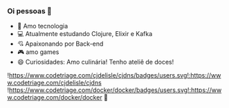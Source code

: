 ### Oi pessoas 👋

<!--
**gihmariano/gihmariano** is a ✨ _special_ ✨ repository because its `README.md` (this file) appears on your GitHub profile.-->


- 💜 Amo tecnologia
- 💻 Atualmente estudando Clojure, Elixir e Kafka
- 💘 Apaixonando por Back-end
- 🎮 amo games
- 😄 Curiosidades: Amo culinária! Tenho ateliê de doces!

!https://www.codetriage.com/cjdelisle/cjdns/badges/users.svg!:https://www.codetriage.com/cjdelisle/cjdns
!https://www.codetriage.com/docker/docker/badges/users.svg!:https://www.codetriage.com/docker/docker  🐳
